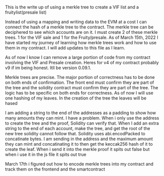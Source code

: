 This is the write up of using a merkle tree to create a VIF list and a fruitylist(presale list)

Instead of using a mapping and writing data to the EVM at a cost I can connect the hash of a merkle tree to the contract. The merkle tree can be deciphered to see which accounts are on it. I must create 2 of these merkle trees. 1 for the VIF sale and 1 for the Fruity/presale. As of March 15th, 2022 I have started my journey of learning how merkle trees work and how to use them in my contract. I will add updates to this file as I learn.

As of now I know I can remove a large portion of code from my contract involving the VIF and Presale creation. Heres for v4 of my contract probably v9 if im being honest. Itll be version 0.09.1.

Merkle trees are precise. The major portion of correctness has to be done on both ends of confirmation. The front end must confirm they are part of the tree and the solidity contract must confirm they are part of the tree. The logic has to be specific on both ends for correctness. As of now I will use one hashing of my leaves. In the creation of the tree the leaves will be hased

I am adding a string to the end of the addresses as a padding to show how many amounts they can mint. I have a problem. When i only use the address to create the tree and the proof, Solidity can verify that. When I add an extra string to the end of each account, make the tree, and get the root of the new tree solidity cannot follow that. Solidity uses abi.encodPacked to concatinate bytes. I am sending in the address and the maximum amount they can mint and concatinating it to then get the keccak256 hash of it to create the leaf. When i send it into the merkle proof it spits out false but when i use it in the js file it spits out true

March 17th i figured out how to encode merkle trees into my contract and track them on the frontend and the smartcontract